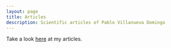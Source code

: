 ```yaml
---
layout: page
title: Articles
description: Scientific articles of Pablo Villanueva Domingo
---
```


Take a look [here](https://inspirehep.net/authors/1615007?ui-citation-summary=true) at my articles.